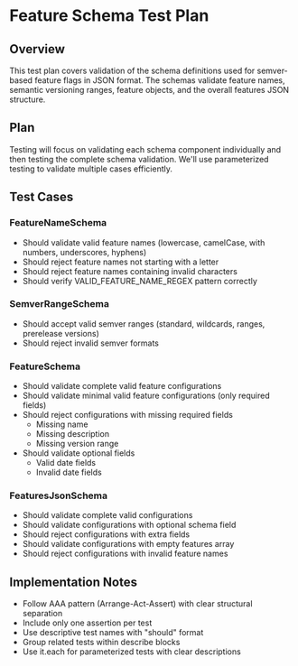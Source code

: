 # Feature Schema Test Plan

## Overview
This test plan covers validation of the schema definitions used for semver-based feature flags in JSON format.
The schemas validate feature names, semantic versioning ranges, feature objects, and the overall features JSON structure.

## Plan
Testing will focus on validating each schema component individually and then testing the complete schema validation.
We'll use parameterized testing to validate multiple cases efficiently.

## Test Cases

### FeatureNameSchema
- Should validate valid feature names (lowercase, camelCase, with numbers, underscores, hyphens)
- Should reject feature names not starting with a letter
- Should reject feature names containing invalid characters
- Should verify VALID_FEATURE_NAME_REGEX pattern correctly

### SemverRangeSchema
- Should accept valid semver ranges (standard, wildcards, ranges, prerelease versions)
- Should reject invalid semver formats

### FeatureSchema
- Should validate complete valid feature configurations
- Should validate minimal valid feature configurations (only required fields)
- Should reject configurations with missing required fields
  - Missing name
  - Missing description
  - Missing version range
- Should validate optional fields
  - Valid date fields
  - Invalid date fields

### FeaturesJsonSchema
- Should validate complete valid configurations
- Should validate configurations with optional schema field
- Should reject configurations with extra fields
- Should validate configurations with empty features array
- Should reject configurations with invalid feature names

## Implementation Notes
- Follow AAA pattern (Arrange-Act-Assert) with clear structural separation
- Include only one assertion per test
- Use descriptive test names with "should" format
- Group related tests within describe blocks
- Use it.each for parameterized tests with clear descriptions 